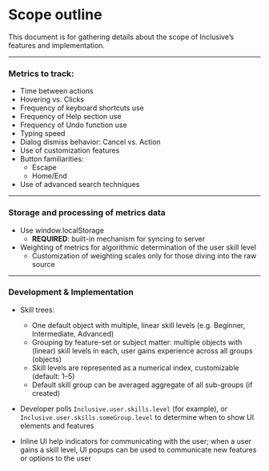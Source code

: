 # Scope outline

This document is for gathering details about the scope of Inclusive’s features and implementation.

---

### Metrics to track:

* Time between actions
* Hovering vs. Clicks
* Frequency of keyboard shortcuts use
* Frequency of Help section use
* Frequency of Undo function use
* Typing speed
* Dialog dismiss behavior: Cancel vs. Action
* Use of customization features
* Button familiarities:
    * Escape
    * Home/End
* Use of advanced search techniques

---

### Storage and processing of metrics data

* Use window.localStorage
    * **REQUIRED**: built-in mechanism for syncing to server
* Weighting of metrics for algorithmic determination of the user skill level
    * Customization of weighting scales only for those diving into the raw source

---

### Development & Implementation

* Skill trees:
    * One default object with multiple, linear skill levels (e.g. Beginner, Intermediate, Advanced)
    * Grouping by feature-set or subject matter: multiple objects with (linear) skill levels in each, user gains experience across all groups (objects)
    * Skill levels are represented as a numerical index, customizable (default: 1–5)
    * Default skill group can be averaged aggregate of all sub-groups (if created)

* Developer polls `Inclusive.user.skills.level` (for example), or `Inclusive.user.skills.someGroup.level` to determine when to show UI elements and features

* Inline UI help indicators for communicating with the user; when a user gains a skill level, UI popups can be used to communicate new features or options to the user